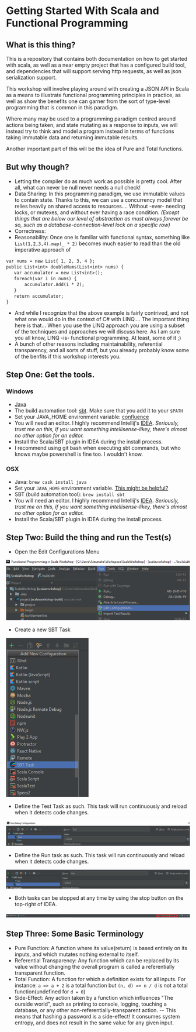 # Getting Started With Scala and Functional Programming

## What is this thing?

This is a repository that contains both documentation on how to get started with scala,
as well as a near empty project that has a configured build tool, and dependencies that will support
serving http requests, as well as json serialization support.

This workshop will involve playing around with creating a JSON API in Scala as a means
to illustrate functional programming principles in practice, as well as show the benefits
one can garner from the sort of type-level programming that is common in this paradigm.

Where many may be used to a programming paradigm centred around actions being taken, 
and state mutating as a response to inputs, we will instead try to think and model
a program instead in terms of functions taking immutable data and returning immutable results.

Another important part of this will be the idea of Pure and Total functions.

## But why though?

- Letting the compiler do as much work as possible is pretty cool. After all, what can never be null never needs a null check!
- Data Sharing: In this programming paradigm, we use immutable values to contain state. Thanks to this, we can use a concurrency model that relies heavily on shared access to resources.... Without -ever- needing locks, or mutexes, and without ever having a race condition. *(Except things that are below our level of abstraction as must always forever be so, such as a database-connection-level lock on a specific row)*
- Correctness:
- Reasonability: Once one is familiar with functional syntax, something like
 `List(1,2,3,4).map(_ * 2)`
 becomes much easier to read than the old imperative approach of
 ```
 var nums = new List{ 1, 2, 3, 4 };
 public List<int> doubleNums(List<int> nums) {
    var accumulator = new List<int>();
    foreach(var i in nums) {
        accumulator.Add(i * 2);
    }
    return accumulator;
 }

 ``` 
 - And while I recognize that the above example is fairly contrived, and not what one would do
 in the context of C# with LINQ.... The important thing here is that... When you use the LINQ approach
 you are using a subset of the techniques and approaches we will discuss here. As I am sure you all know,
 LINQ -is- functional programming. At least, some of it ;)
 - A bunch of other reasons including maintainability, referential transparency, and all sorts of stuff, but you already probably know some of the benfits if this workshop interests you. 

## Step One: Get the tools.

### Windows

- [Java](http://www.oracle.com/technetwork/java/javase/downloads/jdk9-downloads-3848520.html)
- The build automation tool: [sbt](http://www.scala-sbt.org/download.html). Make sure that you add it to your `$PATH`
- Set your JAVA_HOME environment variable: [confluence](https://confluence.atlassian.com/doc/setting-the-java_home-variable-in-windows-8895.html)
- You will need an editor. I highly recommend Intellij's [IDEA](https://www.jetbrains.com/idea/download/?gclid=EAIaIQobChMIwru2stDU1wIV3cqyCh1ZSQCzEAAYASABEgIRbvD_BwE&gclsrc=aw.ds.ds&dclid=CLjSu97Q1NcCFVGTGAodGz0OnA#section=windows). *Seriously, trust me on this, if you want something intellisense-likey, there's almost no other option for an editor.*
- Install the Scala/SBT plugin in IDEA during the install process.
- I recommend using git bash when executing sbt commands, but who knows maybe powershell is fine too. I wouldn't know.

### OSX

- Java: `brew cask install java`
- Set your `JAVA_HOME` environment variable. [This might be helpful?](http://www.baeldung.com/java-home-on-windows-7-8-10-mac-os-x-linux)
- SBT (build automation tool): `brew install sbt`
- You will need an editor. I highly recommend Intellij's [IDEA](https://www.jetbrains.com/idea/download/?gclid=EAIaIQobChMIn7_C49LU1wIVE5AYCh18cgFkEAAYASABEgLXw_D_BwE&gclsrc=aw.ds.ds&dclid=CNSNt-TS1NcCFReAmgodkS0Ojg#section=mac). *Seriously, trust me on this, if you want something intellisense-likey, there's almost no other option for an editor.*
- Install the Scala/SBT plugin in IDEA during the install process.

## Step Two: Build the thing and run the Test(s)

- Open the Edit Configurations Menu

![Config Menu](/readme_images/EditRunConfigurations.png?raw=true "Configuarion Menu")
- Create a new SBT Task

![New Task](/readme_images/CreateNewSbtTask.png?raw=true "New Sbt Task")
- Define the Test Task as such. This task will run continuously and reload when it detects code changes.

![Test Task](/readme_images/TestTask.png?raw=true "Test Task")
- Define the Run task as such. This task will run continuously and reload when it detects code changes.

![Run Task](/readme_images/RunTask.png?raw=true "Run Task")
- Both tasks can be stopped at any time by using the stop button on the top-right of IDEA.

![Task Menu](/readme_images/TaskMenu.png?raw=true "Task Menu") 

## Step Three: Some Basic Terminology

- Pure Function: A function where its value(return) is based entirely on its inputs, and which mutates nothing external to itself.
- Referential Transparency: Any function which can be replaced by its value without changing the overall program is called a referentially transparent function.
- Total Function: A function for which a definition exists for all inputs. For instance: `a => a + 2` is a total function but `(n, d) => n / d` is not a total function(undefined for `d = 0`)
- Side-Effect: Any action taken by a function which influences "The ourside world", such as printing to console, logging, touching a database, or any other non-referentially-transparent action.
-- This means that hashing a password is a side-effect! It consumes system entropy, and does not result in the same value for any given input.




